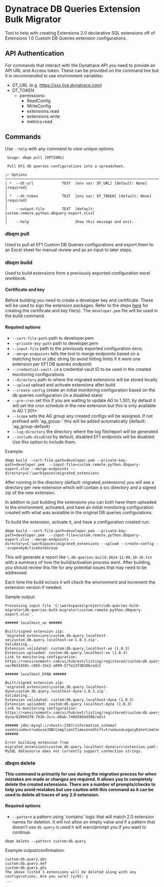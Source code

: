# Dynatrace DB Queries Extension Bulk Migrator

Tool to help with creating Extensions 2.0 declarative SQL extensions off of Extensions 1.0 Custom DB Queries extension configurations.

## API Authentication

For commands that interact with the Dynatrace API you need to provide an API URL and Access token. These can be provided on the command line but it is recommended to use environment variables:

- DT_URL (e.g. https://xxx.live.dynatrace.com)
- DT_TOKEN
  - permissions:
    - ReadConfig
    - WriteConfig
    - extensions.read
    - extensions.write
    - metrics.read

## Commands

Use `--help` with any command to view unique options.

```
 Usage: dbqm pull [OPTIONS]

 Pull EF1 db queries configurations into a spreadsheet.

╭─ Options ──────────────────────────────────────────────────────────────────────────────────────────────────────────────────────────────────────────────────────────────────────────────────────────────────────────────────────────────────────────────────────────╮
│ *  --dt-url             TEXT  [env var: DT_URL] [default: None] [required]                                                                                                                                                                                         │
│ *  --dt-token           TEXT  [env var: DT_TOKEN] [default: None] [required]                                                                                                                                                                                       │
│    --output-file        TEXT  [default: custom.remote.python.dbquery-export.xlsx]                                                                                                                                                                                  │
│    --help                     Show this message and exit.  
```

### dbqm pull

Used to pull all EF1 Custom DB Queries configurations and export them to an Excel sheet for manual review and as an input to later steps.

### dbqm build

Used to build extensions from a previously exported configuration excel workbook.

#### Certificate and key

Before building you need to create a developer key and certificate. These will be used to sign the extension packages. Refer to the steps [here](https://docs.dynatrace.com/docs/shortlink/sign-extension#cert) for creating the certificate and key file(s). The `developer.pem` file will be used in the build command.

#### Required options

- `--cert-file-path` path to developer.pem
- `--private-key-path` path to developer.pem
- `--input-file` path to the previously exported configuration exce;
- `--merge-endpoints` tells the tool to merge endpoints based on a matching host or jdbc string (to avoid hitting limits if it were one extension per EF1 DB queries endpoint)
- `--credential-vault-id` a credential vault ID to be used in the created monitoring configurations
- `--directory` path to where the migrated extensions will be stored locally
- `--upload` upload and activate extensions after build
- `--create-config` create an initial monitoring configuration based on the db queries configuration (in a disabled state)
- `--pre-cron` set this if you are waiting to update AG to 1.301, by default it will set the cron schedule in the new extension but this is only available in AG 1.301+
- `--scope` sets the AG group any created configs will be assigned. If not prefixed with 'ag_group-' this will be added automatically (default: 'ag_group-default)
- `--log-directory` the directory where the log file/report will be generated
- `--include-disabled` by default, disabled EF1 endpoints will be disabled. Use this option to include them.


Example:

```
dbqm build --cert-file-path=developer.pem --private-key-path=developer.pem  --input-file=custom.remote.python.dbquery-export.xlsx --merge-endpoints --directory=C:\workspaces\migrated_extensions
```

After running in the directory (default: migrated_extensions) you will see a directory per new extension which will contain a src directory and a signed zip of the new extension.

In addtion to just building the extensions you can both have them uploaded to the environment, activated, and have an initial monitoring configuration created with what was avaialble in the original DB queries configurations.

To build the extension, activate it, and have a configuration created run:

```
dbqm build --cert-file-path=developer.pem --private-key-path=developer.pem  --input-file=custom.remote.python.dbquery-export.xlsx --merge-endpoints --directory=C:\workspaces\migrated_extensions --upload --create-config --scope=myActiveGateGroup
```

This will generate a report like `\.db-queries-build-2024-11-08_18-16.txt` with a summary of how the build/activation process went. After building, you should review this file for any potential issues that may need to be addressed.

Each time the build occurs it will check the environment and increment the extension version if needed.

Sample output:

```
Processing input file 'C:\workspaces\projects\db-queries-bulk-migrator\db-queries-bulk-migrator\custom.remote.python.dbquery-export.xlsx'.

###### localhost_xe ######

Built/signed extension zip: 'migrated_extensions\custom_db.query.localhost-xe\custom_db.query.localhost-xe-1.0.3.zip'.
Validating...
Extension validated: custom:db.query.localhost-xe (1.0.3)
Extension uploaded: custom:db.query.localhost-xe (1.0.3)
Link to monitoring configuration: https://<environment>.com/ui/hub/ext/listing/registered/custom:db.query.localhost-xe/06314501-c065-33e2-a099-577e13fd8286/edit

###### localhost_DYNA ######

Built/signed extension zip: 'migrated_extensions\custom_db.query.localhost-dyna\custom_db.query.localhost-dyna-1.0.3.zip'.
Validating...
Extension validated: custom:db.query.localhost-dyna (1.0.3)
Extension uploaded: custom:db.query.localhost-dyna (1.0.3)
Link to monitoring configuration: https://<environment>.com/ui/hub/ext/listing/registered/custom:db.query.localhost-dyna/620943f0-763b-3ccc-88ab-f40d586dd506/edit

###### jdbc:mysql://<host>:3307/information_schema?useUnicode=true&useJDBCCompliantTimezoneShift=true&useLegacyDatetimeCode=false&serverTimezone=UTC ######

Error building extension from migrated_extensions\custom_db.query.localhost-dyna\src\extension.yaml: MySQL datasource does not currently support connection strings.
```

### dbqm delete

**This command is primarily for use during the migration process for when mistakes are made or changes are required. It allows you to completely delete the created extensions. There are a number of prompts/checks to help you avoid mistakes but use caution with this command as it can be used to delete all traces of any 2.0 extension.**

#### Required options

- `--pattern` a pattern using 'contains' logic that will match 2.0 extension names for deletion. It will not allow an empty value and if a pattern that doesn't use `db.query` is used it will warn/prompt you if you want to continue.

```
dbqm delete --pattern custom:db.query
```

Example output/confirmation:
```
custom:db.query.abc
custom:db.query.def
custom:db.query.ghi
The above listed 3 extensions will be deleted along with any configurations. Are you sure? [y/N]: y
...
```